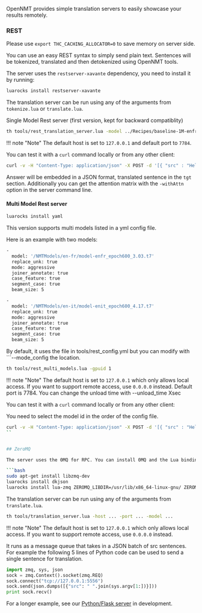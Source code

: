 OpenNMT provides simple translation servers to easily showcase your results remotely.

### REST

Please use ```export THC_CACHING_ALLOCATOR=0``` to save memory on server side.

You can use an easy REST syntax to simply send plain text. Sentences will be tokenized, translated and then detokenized using OpenNMT tools.

The server uses the `restserver-xavante` dependency, you need to install it by running:

```bash
luarocks install restserver-xavante
```

The translation server can be run using any of the arguments from `tokenize.lua` or `translate.lua`.

Single Model Rest server (first version, kept for backward compatiblity)

```bash
th tools/rest_translation_server.lua -model ../Recipes/baseline-1M-enfr/exp/model-baseline-1M-enfr_epoch13_3.44.t7 -gpuid 1 -host ... -port -case_feature -bpe_model ...
```

!!! note "Note"
    The default host is set to `127.0.0.1` and default port to `7784`.

You can test it with a `curl` command locally or from any other client:

```bash
curl -v -H "Content-Type: application/json" -X POST -d '[{ "src" : "Hello World" }]' http://IP_address:7784/translator/translate
```

Answer will be embedded in a JSON format, translated sentence in the `tgt` section. Additionally you can get the attention matrix with the `-withAttn` option in the server command line.

#### Multi Model Rest server

```bash
luarocks install yaml
```

This version supports multi models listed in a yml config file.

Here is an example with two models:

```bash
-
  model: '/NMTModels/en-fr/model-enfr_epoch600_3.03.t7'
  replace_unk: true
  mode: aggressive
  joiner_annotate: true
  case_feature: true
  segment_case: true
  beam_size: 5

-
  model: '/NMTModels/en-it/model-enit_epoch600_4.17.t7'
  replace_unk: true
  mode: aggressive
  joiner_annotate: true
  case_feature: true
  segment_case: true
  beam_size: 5
```

By default, it uses the file in tools/rest_config.yml but you can modify with ```--mode_config the location.


```bash
th tools/rest_multi_models.lua -gpuid 1
```

!!! note "Note"
    The default host is set to `127.0.0.1` which only allows local access. If you want to support remote access, use `0.0.0.0` instead. Default port is 7784. You can change the unload time with --unload_time Xsec

You can test it with a `curl` command locally or from any other client:

You need to select the model id in the order of the config file.

```bash
curl -v -H "Content-Type: application/json" -X POST -d '[{ "src" : "Hello World" , "id" : 1 }]' http://IP_address:7784/translator/translate
``


## ZeroMQ

The server uses the 0MQ for RPC. You can install 0MQ and the Lua bindings on Ubuntu by running:

```bash
sudo apt-get install libzmq-dev
luarocks install dkjson
luarocks install lua-zmq ZEROMQ_LIBDIR=/usr/lib/x86_64-linux-gnu/ ZEROMQ_INCDIR=/usr/include
```

The translation server can be run using any of the arguments from `translate.lua`.

```bash
th tools/translation_server.lua -host ... -port ... -model ...
```

!!! note "Note"
    The default host is set to `127.0.0.1` which only allows local access. If you want to support remote access, use `0.0.0.0` instead.

It runs as a message queue that takes in a JSON batch of src sentences. For example the following 5 lines of Python
code can be used to send a single sentence for translation.

```python
import zmq, sys, json
sock = zmq.Context().socket(zmq.REQ)
sock.connect("tcp://127.0.0.1:5556")
sock.send(json.dumps([{"src": " ".join(sys.argv[1:])}]))
print sock.recv()
```

For a longer example, see our <a href="http://github.com/OpenNMT/Server/">Python/Flask server</a> in development.

